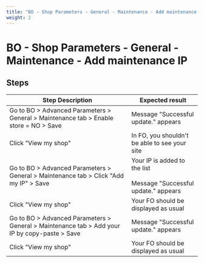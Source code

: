 ```yaml
---
title: "BO - Shop Parameters - General - Maintenance - Add maintenance IP"
weight: 2
---
```


# BO - Shop Parameters - General - Maintenance - Add maintenance IP
## Steps
| Step Description | Expected result |
| ----- | ----- |
| Go to BO > Advanced Parameters > General > Maintenance tab > Enable store = NO > Save | Message "Successful update." appears |
| Click "View my shop" | In FO, you shouldn't be able to see your site |
| Go to BO > Advanced Parameters > General > Maintenance tab > Click "Add my IP" > Save | Your IP is added to the list<br><br>Message "Successful update." appears |
| Click "View my shop" | Your FO should be displayed as usual |
| Go to BO > Advanced Parameters > General > Maintenance tab > Add your IP by copy-paste > Save | Message "Successful update." appears |
| Click "View my shop" | Your FO should be displayed as usual |
